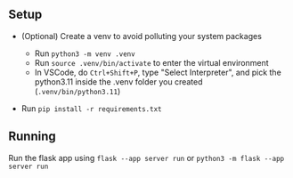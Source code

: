 ## Setup
- (Optional) Create a venv to avoid polluting your system packages
  - Run `python3 -m venv .venv`
  - Run `source .venv/bin/activate` to enter the virtual environment
  - In VSCode, do `Ctrl+Shift+P`, type "Select Interpreter", and pick the python3.11 inside the .venv folder you created (`.venv/bin/python3.11`)

- Run `pip install -r requirements.txt`

## Running

Run the flask app using `flask --app server run`
or `python3 -m flask --app server run`